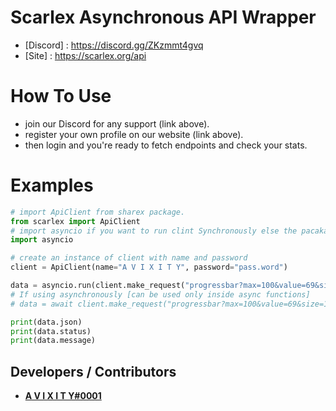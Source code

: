 # Scarlex Asynchronous API Wrapper

- [Discord] : https://discord.gg/ZKzmmt4gvq
- [Site] : https://scarlex.org/api

# How To Use

- join our Discord for any support (link above).
- register your own profile on our website (link above).
- then login and you're ready to fetch endpoints and check your stats.

# Examples

```python
# import ApiClient from sharex package.
from scarlex import ApiClient
# import asyncio if you want to run clint Synchronously else the pacakage is in asynchronous format.
import asyncio

# create an instance of client with name and password
client = ApiClient(name="A V I X I T Y", password="pass.word")

data = asyncio.run(client.make_request("progressbar?max=100&value=69&size=100&style=3"))
# If using asynchronously [can be used only inside async functions]
# data = await client.make_request("progressbar?max=100&value=69&size=100&style=3")

print(data.json)
print(data.status)
print(data.message)
```
## Developers / Contributors
- **[A V I X I T Y#0001]( https://github.com/avixityyt )**